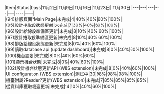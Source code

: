 |Item|Status|Days|11月2日|11月9日|11月16日|11月23日| 11月30日 
|---|---|---|---|---|----|----|  
|(94)排版頁面?Main Page|未完成|4|40%|40%|60%|100%|  
|(95)設計捲取段狀態更新|未完成|7|30%|40%|60%|100%|  
|(96)設計給線段準備區更新|未完成|8|10%|40%|60%|100%|  
|(97)設計捲取段準備區更新|未完成|8|10%|40%|60%|100%|  
|(98)排版給線段狀態更新|未完成|8|0%|40%|60%|100%|  
|(99)讀取database api (update dashboard)|未完成|8|0%|40%|60%|100%|  
|(100)機台設定|未完成|8|0%|40%|60%|60%|  
|(101)顯示機台狀態|未完成|8|0%|40%|60%|100%|  
|(102)設計機台狀態更新API (WBS extension)|未完成|8|0%|40%|60%|100%|  
|UI configuration (WBS extension)|測試中|30|98%|98%|98%|100%|  
|機臺附屬?Reader?更新(WBS extension)|未完成|7|85%|85%|85%|85%|  
|從資料庫獲取機臺更新|未完成|14|10%|40%|60%|100%|